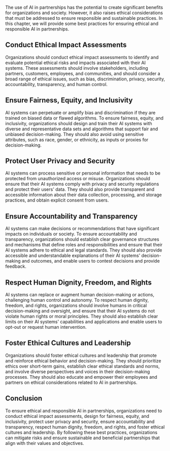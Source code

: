 
The use of AI in partnerships has the potential to create significant benefits for organizations and society. However, it also raises ethical considerations that must be addressed to ensure responsible and sustainable practices. In this chapter, we will provide some best practices for ensuring ethical and responsible AI in partnerships.

Conduct Ethical Impact Assessments
----------------------------------

Organizations should conduct ethical impact assessments to identify and evaluate potential ethical risks and impacts associated with their AI systems. These assessments should involve stakeholders, including partners, customers, employees, and communities, and should consider a broad range of ethical issues, such as bias, discrimination, privacy, security, accountability, transparency, and human control.

Ensure Fairness, Equity, and Inclusivity
----------------------------------------

AI systems can perpetuate or amplify bias and discrimination if they are trained on biased data or flawed algorithms. To ensure fairness, equity, and inclusivity, organizations should design and train their AI systems with diverse and representative data sets and algorithms that support fair and unbiased decision-making. They should also avoid using sensitive attributes, such as race, gender, or ethnicity, as inputs or proxies for decision-making.

Protect User Privacy and Security
---------------------------------

AI systems can process sensitive or personal information that needs to be protected from unauthorized access or misuse. Organizations should ensure that their AI systems comply with privacy and security regulations and protect their users' data. They should also provide transparent and accessible information about their data collection, processing, and storage practices, and obtain explicit consent from users.

Ensure Accountability and Transparency
--------------------------------------

AI systems can make decisions or recommendations that have significant impacts on individuals or society. To ensure accountability and transparency, organizations should establish clear governance structures and mechanisms that define roles and responsibilities and ensure that their AI systems adhere to ethical and legal standards. They should also provide accessible and understandable explanations of their AI systems' decision-making and outcomes, and enable users to contest decisions and provide feedback.

Respect Human Dignity, Freedom, and Rights
------------------------------------------

AI systems can replace or augment human decision-making or actions, challenging human control and autonomy. To respect human dignity, freedom, and rights, organizations should involve humans in critical decision-making and oversight, and ensure that their AI systems do not violate human rights or moral principles. They should also establish clear limits on their AI systems' capabilities and applications and enable users to opt-out or request human intervention.

Foster Ethical Cultures and Leadership
--------------------------------------

Organizations should foster ethical cultures and leadership that promote and reinforce ethical behavior and decision-making. They should prioritize ethics over short-term gains, establish clear ethical standards and norms, and involve diverse perspectives and voices in their decision-making processes. They should also educate and empower their employees and partners on ethical considerations related to AI in partnerships.

Conclusion
----------

To ensure ethical and responsible AI in partnerships, organizations need to conduct ethical impact assessments, design for fairness, equity, and inclusivity, protect user privacy and security, ensure accountability and transparency, respect human dignity, freedom, and rights, and foster ethical cultures and leadership. By following these best practices, organizations can mitigate risks and ensure sustainable and beneficial partnerships that align with their values and objectives.
